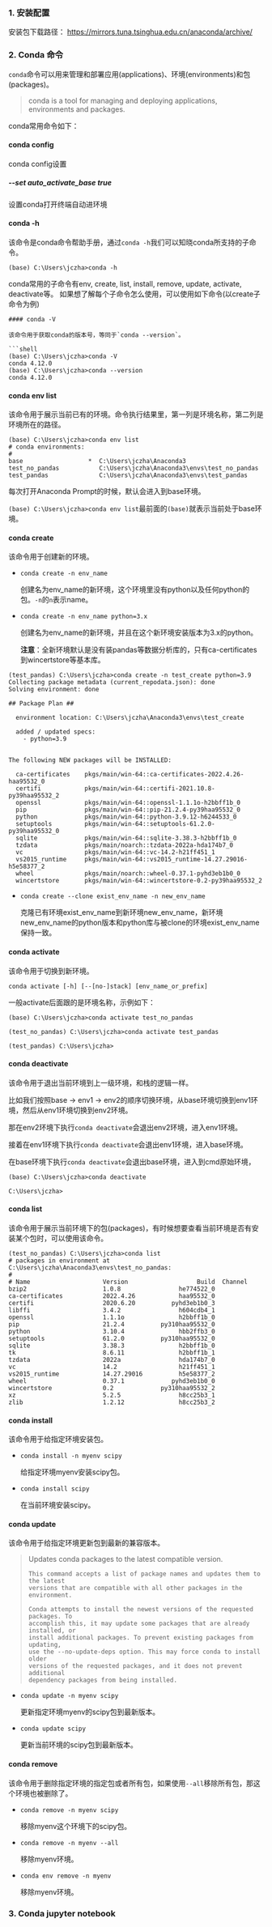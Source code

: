 
### 1. 安装配置
安装包下载路径： https://mirrors.tuna.tsinghua.edu.cn/anaconda/archive/

### 2. Conda 命令
`conda`命令可以用来管理和部署应用(applications)、环境(environments)和包(packages)。

> conda is a tool for managing and deploying applications, environments and packages.

conda常用命令如下：

#### conda config

conda config设置
##### --set auto_activate_base true
设置conda打开终端自动进环境


#### conda -h

该命令是conda命令帮助手册，通过`conda -h`我们可以知晓conda所支持的子命令。

```shell
(base) C:\Users\jczha>conda -h
```

conda常用的子命令有env, create, list, install, remove, update, activate, deactivate等。
如果想了解每个子命令怎么使用，可以使用如下命令(以create子命令为例)
```
#### conda -V

该命令用于获取conda的版本号，等同于`conda --version`。

```shell
(base) C:\Users\jczha>conda -V
conda 4.12.0
(base) C:\Users\jczha>conda --version
conda 4.12.0
```

#### conda env list

该命令用于展示当前已有的环境。命令执行结果里，第一列是环境名称，第二列是环境所在的路径。

```shell
(base) C:\Users\jczha>conda env list
# conda environments:
#
base                  *  C:\Users\jczha\Anaconda3
test_no_pandas           C:\Users\jczha\Anaconda3\envs\test_no_pandas
test_pandas              C:\Users\jczha\Anaconda3\envs\test_pandas
```

每次打开Anaconda Prompt的时候，默认会进入到base环境。

`(base) C:\Users\jczha>conda env list`最前面的`(base)`就表示当前处于base环境。

#### conda create

该命令用于创建新的环境。

- `conda create -n env_name`
    
    创建名为env_name的新环境，这个环境里没有python以及任何python的包。`-n`的`n`表示name。
    
- `conda create -n env_name python=3.x`
    
    创建名为env_name的新环境，并且在这个新环境安装版本为3.x的python。
    
    **注意**：全新环境默认是没有装pandas等数据分析库的，只有ca-certificates到wincertstore等基本库。
    

```shell
(test_pandas) C:\Users\jczha>conda create -n test_create python=3.9
Collecting package metadata (current_repodata.json): done
Solving environment: done

## Package Plan ##

  environment location: C:\Users\jczha\Anaconda3\envs\test_create

  added / updated specs:
    - python=3.9


The following NEW packages will be INSTALLED:

  ca-certificates    pkgs/main/win-64::ca-certificates-2022.4.26-haa95532_0
  certifi            pkgs/main/win-64::certifi-2021.10.8-py39haa95532_2
  openssl            pkgs/main/win-64::openssl-1.1.1o-h2bbff1b_0
  pip                pkgs/main/win-64::pip-21.2.4-py39haa95532_0
  python             pkgs/main/win-64::python-3.9.12-h6244533_0
  setuptools         pkgs/main/win-64::setuptools-61.2.0-py39haa95532_0
  sqlite             pkgs/main/win-64::sqlite-3.38.3-h2bbff1b_0
  tzdata             pkgs/main/noarch::tzdata-2022a-hda174b7_0
  vc                 pkgs/main/win-64::vc-14.2-h21ff451_1
  vs2015_runtime     pkgs/main/win-64::vs2015_runtime-14.27.29016-h5e58377_2
  wheel              pkgs/main/noarch::wheel-0.37.1-pyhd3eb1b0_0
  wincertstore       pkgs/main/win-64::wincertstore-0.2-py39haa95532_2
```

- `conda create --clone exist_env_name -n new_env_name`
    
    克隆已有环境exist_env_name到新环境new_env_name，新环境new_env_name的python版本和python库与被clone的环境exist_env_name保持一致。
    

#### conda activate

该命令用于切换到新环境。

`conda activate [-h] [--[no-]stack] [env_name_or_prefix]`

一般activate后面跟的是环境名称，示例如下：

```shell
(base) C:\Users\jczha>conda activate test_no_pandas

(test_no_pandas) C:\Users\jczha>conda activate test_pandas

(test_pandas) C:\Users\jczha>
```

#### conda deactivate

该命令用于退出当前环境到上一级环境，和栈的逻辑一样。

比如我们按照base -> env1 -> env2的顺序切换环境，从base环境切换到env1环境，然后从env1环境切换到env2环境。

那在env2环境下执行`conda deactivate`会退出env2环境，进入env1环境。

接着在env1环境下执行`conda deactivate`会退出env1环境，进入base环境。

在base环境下执行`conda deactivate`会退出base环境，进入到cmd原始环境，

```shell
(base) C:\Users\jczha>conda deactivate

C:\Users\jczha>
```

#### conda list

该命令用于展示当前环境下的包(packages)，有时候想要查看当前环境是否有安装某个包时，可以使用该命令。

```shell
(test_no_pandas) C:\Users\jczha>conda list
# packages in environment at C:\Users\jczha\Anaconda3\envs\test_no_pandas:
#
# Name                    Version                   Build  Channel
bzip2                     1.0.8                he774522_0
ca-certificates           2022.4.26            haa95532_0
certifi                   2020.6.20          pyhd3eb1b0_3
libffi                    3.4.2                h604cdb4_1
openssl                   1.1.1o               h2bbff1b_0
pip                       21.2.4          py310haa95532_0
python                    3.10.4               hbb2ffb3_0
setuptools                61.2.0          py310haa95532_0
sqlite                    3.38.3               h2bbff1b_0
tk                        8.6.11               h2bbff1b_1
tzdata                    2022a                hda174b7_0
vc                        14.2                 h21ff451_1
vs2015_runtime            14.27.29016          h5e58377_2
wheel                     0.37.1             pyhd3eb1b0_0
wincertstore              0.2             py310haa95532_2
xz                        5.2.5                h8cc25b3_1
zlib                      1.2.12               h8cc25b3_2
```

#### conda install

该命令用于给指定环境安装包。

- `conda install -n myenv scipy`
    
    给指定环境myenv安装scipy包。
    
- `conda install scipy`
    
    在当前环境安装scipy。
    

#### conda update

该命令用于给指定环境更新包到最新的兼容版本。

> Updates conda packages to the latest compatible version.
> 
> ```
> This command accepts a list of package names and updates them to the latest
> versions that are compatible with all other packages in the environment.
> 
> Conda attempts to install the newest versions of the requested packages. To
> accomplish this, it may update some packages that are already installed, or
> install additional packages. To prevent existing packages from updating,
> use the --no-update-deps option. This may force conda to install older
> versions of the requested packages, and it does not prevent additional
> dependency packages from being installed.
> ```

- `conda update -n myenv scipy`
    
    更新指定环境myenv的scipy包到最新版本。
    
- `conda update scipy`
    
    更新当前环境的scipy包到最新版本。
    

#### conda remove

该命令用于删除指定环境的指定包或者所有包，如果使用`--all`移除所有包，那这个环境也被删除了。

- `conda remove -n myenv scipy`
    
    移除myenv这个环境下的scipy包。
    
- `conda remove -n myenv --all`
    
    移除myenv环境。
    
- `conda env remove -n myenv`
    
    移除myenv环境。


### 3. Conda  jupyter notebook
